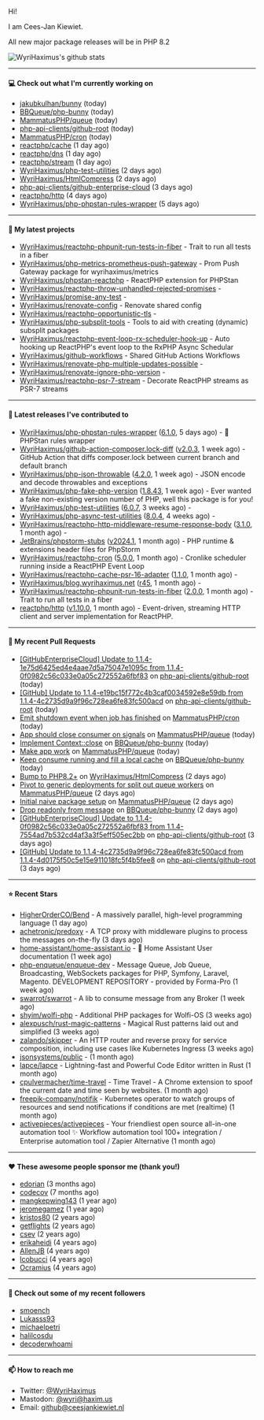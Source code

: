 Hi!

I am Cees-Jan Kiewiet.

All new major package releases will be in PHP 8.2

![WyriHaximus's github stats](https://github-readme-stats.vercel.app/api?username=WyriHaximus&show_icons=true)

---

#### 💻 Check out what I'm currently working on

- [jakubkulhan/bunny](https://github.com/jakubkulhan/bunny) (today)
- [BBQueue/php-bunny](https://github.com/BBQueue/php-bunny) (today)
- [MammatusPHP/queue](https://github.com/MammatusPHP/queue) (today)
- [php-api-clients/github-root](https://github.com/php-api-clients/github-root) (today)
- [MammatusPHP/cron](https://github.com/MammatusPHP/cron) (today)
- [reactphp/cache](https://github.com/reactphp/cache) (1 day ago)
- [reactphp/dns](https://github.com/reactphp/dns) (1 day ago)
- [reactphp/stream](https://github.com/reactphp/stream) (1 day ago)
- [WyriHaximus/php-test-utilities](https://github.com/WyriHaximus/php-test-utilities) (2 days ago)
- [WyriHaximus/HtmlCompress](https://github.com/WyriHaximus/HtmlCompress) (2 days ago)
- [php-api-clients/github-enterprise-cloud](https://github.com/php-api-clients/github-enterprise-cloud) (3 days ago)
- [reactphp/http](https://github.com/reactphp/http) (4 days ago)
- [WyriHaximus/php-phpstan-rules-wrapper](https://github.com/WyriHaximus/php-phpstan-rules-wrapper) (5 days ago)

---

#### 🌱 My latest projects

- [WyriHaximus/reactphp-phpunit-run-tests-in-fiber](https://github.com/WyriHaximus/reactphp-phpunit-run-tests-in-fiber) - Trait to run all tests in a fiber
- [WyriHaximus/php-metrics-prometheus-push-gateway](https://github.com/WyriHaximus/php-metrics-prometheus-push-gateway) - Prom Push Gateway package for wyrihaximus/metrics
- [WyriHaximus/phpstan-reactphp](https://github.com/WyriHaximus/phpstan-reactphp) - ReactPHP extension for PHPStan
- [WyriHaximus/reactphp-throw-unhandled-rejected-promises](https://github.com/WyriHaximus/reactphp-throw-unhandled-rejected-promises) - 
- [WyriHaximus/promise-any-test](https://github.com/WyriHaximus/promise-any-test) - 
- [WyriHaximus/renovate-config](https://github.com/WyriHaximus/renovate-config) - Renovate shared config
- [WyriHaximus/reactphp-opportunistic-tls](https://github.com/WyriHaximus/reactphp-opportunistic-tls) - 
- [WyriHaximus/php-subsplit-tools](https://github.com/WyriHaximus/php-subsplit-tools) - Tools to aid with creating (dynamic) subsplit packages
- [WyriHaximus/reactphp-event-loop-rx-scheduler-hook-up](https://github.com/WyriHaximus/reactphp-event-loop-rx-scheduler-hook-up) - Auto hooking up ReactPHP&#39;s event loop to the RxPHP Async Schedular
- [WyriHaximus/github-workflows](https://github.com/WyriHaximus/github-workflows) - Shared GitHub Actions Workflows
- [WyriHaximus/renovate-php-multiple-updates-possible](https://github.com/WyriHaximus/renovate-php-multiple-updates-possible) - 
- [WyriHaximus/renovate-ignore-php-version](https://github.com/WyriHaximus/renovate-ignore-php-version) - 
- [WyriHaximus/reactphp-psr-7-stream](https://github.com/WyriHaximus/reactphp-psr-7-stream) - Decorate ReactPHP streams as PSR-7 streams

---

#### 🔭 Latest releases I've contributed to

- [WyriHaximus/php-phpstan-rules-wrapper](https://github.com/WyriHaximus/php-phpstan-rules-wrapper) ([6.1.0](https://github.com/WyriHaximus/php-phpstan-rules-wrapper/releases/tag/6.1.0), 5 days ago) - 🌯 PHPStan rules wrapper
- [WyriHaximus/github-action-composer.lock-diff](https://github.com/WyriHaximus/github-action-composer.lock-diff) ([v2.0.3](https://github.com/WyriHaximus/github-action-composer.lock-diff/releases/tag/v2.0.3), 1 week ago) - GitHub Action that diffs composer.lock between current branch and default branch
- [WyriHaximus/php-json-throwable](https://github.com/WyriHaximus/php-json-throwable) ([4.2.0](https://github.com/WyriHaximus/php-json-throwable/releases/tag/4.2.0), 1 week ago) - JSON encode and decode throwables and exceptions
- [WyriHaximus/php-fake-php-version](https://github.com/WyriHaximus/php-fake-php-version) ([1.8.43](https://github.com/WyriHaximus/php-fake-php-version/releases/tag/1.8.43), 1 week ago) - Ever wanted a fake non-existing version number of PHP, well this package is for you!
- [WyriHaximus/php-test-utilities](https://github.com/WyriHaximus/php-test-utilities) ([6.0.7](https://github.com/WyriHaximus/php-test-utilities/releases/tag/6.0.7), 3 weeks ago) - 
- [WyriHaximus/php-async-test-utilities](https://github.com/WyriHaximus/php-async-test-utilities) ([8.0.4](https://github.com/WyriHaximus/php-async-test-utilities/releases/tag/8.0.4), 4 weeks ago) - 
- [WyriHaximus/reactphp-http-middleware-resume-response-body](https://github.com/WyriHaximus/reactphp-http-middleware-resume-response-body) ([3.1.0](https://github.com/WyriHaximus/reactphp-http-middleware-resume-response-body/releases/tag/3.1.0), 1 month ago) - 
- [JetBrains/phpstorm-stubs](https://github.com/JetBrains/phpstorm-stubs) ([v2024.1](https://github.com/JetBrains/phpstorm-stubs/releases/tag/v2024.1), 1 month ago) - PHP runtime &amp; extensions header files for PhpStorm
- [WyriHaximus/reactphp-cron](https://github.com/WyriHaximus/reactphp-cron) ([5.0.0](https://github.com/WyriHaximus/reactphp-cron/releases/tag/5.0.0), 1 month ago) - Cronlike scheduler running inside a ReactPHP Event Loop
- [WyriHaximus/reactphp-cache-psr-16-adapter](https://github.com/WyriHaximus/reactphp-cache-psr-16-adapter) ([1.1.0](https://github.com/WyriHaximus/reactphp-cache-psr-16-adapter/releases/tag/1.1.0), 1 month ago) - 
- [WyriHaximus/blog.wyrihaximus.net](https://github.com/WyriHaximus/blog.wyrihaximus.net) ([r45](https://github.com/WyriHaximus/blog.wyrihaximus.net/releases/tag/r45), 1 month ago) - 
- [WyriHaximus/reactphp-phpunit-run-tests-in-fiber](https://github.com/WyriHaximus/reactphp-phpunit-run-tests-in-fiber) ([2.0.0](https://github.com/WyriHaximus/reactphp-phpunit-run-tests-in-fiber/releases/tag/2.0.0), 1 month ago) - Trait to run all tests in a fiber
- [reactphp/http](https://github.com/reactphp/http) ([v1.10.0](https://github.com/reactphp/http/releases/tag/v1.10.0), 1 month ago) - Event-driven, streaming HTTP client and server implementation for ReactPHP.

---

#### 🔨 My recent Pull Requests

- [[GitHubEnterpriseCloud] Update to 1.1.4-1e75d6425ed4e4aae7d5a75047e1095c from 1.1.4-0f0982c56c033e0a05c272552a6fbf83](https://github.com/php-api-clients/github-root/pull/1176) on [php-api-clients/github-root](https://github.com/php-api-clients/github-root) (today)
- [[GitHub] Update to 1.1.4-e19bc15f772c4b3caf0034592e8e59db from 1.1.4-4c2735d9a9f96c728ea6fe83fc500acd](https://github.com/php-api-clients/github-root/pull/1175) on [php-api-clients/github-root](https://github.com/php-api-clients/github-root) (today)
- [Emit shutdown event when job has finished](https://github.com/MammatusPHP/cron/pull/82) on [MammatusPHP/cron](https://github.com/MammatusPHP/cron) (today)
- [App should close consumer on signals](https://github.com/MammatusPHP/queue/pull/4) on [MammatusPHP/queue](https://github.com/MammatusPHP/queue) (today)
- [Implement Context::close](https://github.com/BBQueue/php-bunny/pull/4) on [BBQueue/php-bunny](https://github.com/BBQueue/php-bunny) (today)
- [Make app work](https://github.com/MammatusPHP/queue/pull/3) on [MammatusPHP/queue](https://github.com/MammatusPHP/queue) (today)
- [Keep consume running and fill a local cache](https://github.com/BBQueue/php-bunny/pull/3) on [BBQueue/php-bunny](https://github.com/BBQueue/php-bunny) (today)
- [Bump to PHP8.2&#43;](https://github.com/WyriHaximus/HtmlCompress/pull/174) on [WyriHaximus/HtmlCompress](https://github.com/WyriHaximus/HtmlCompress) (2 days ago)
- [Pivot to generic deployments for split out queue workers](https://github.com/MammatusPHP/queue/pull/2) on [MammatusPHP/queue](https://github.com/MammatusPHP/queue) (2 days ago)
- [Initial naive package setup](https://github.com/MammatusPHP/queue/pull/1) on [MammatusPHP/queue](https://github.com/MammatusPHP/queue) (2 days ago)
- [Drop readonly from message](https://github.com/BBQueue/php-bunny/pull/2) on [BBQueue/php-bunny](https://github.com/BBQueue/php-bunny) (2 days ago)
- [[GitHubEnterpriseCloud] Update to 1.1.4-0f0982c56c033e0a05c272552a6fbf83 from 1.1.4-7554ad7b532cd4af3a3f5eff505ec2bb](https://github.com/php-api-clients/github-root/pull/1174) on [php-api-clients/github-root](https://github.com/php-api-clients/github-root) (3 days ago)
- [[GitHub] Update to 1.1.4-4c2735d9a9f96c728ea6fe83fc500acd from 1.1.4-4d0175f50c5e15e911018fc5f4b5fee8](https://github.com/php-api-clients/github-root/pull/1173) on [php-api-clients/github-root](https://github.com/php-api-clients/github-root) (3 days ago)

---

#### ⭐ Recent Stars

- [HigherOrderCO/Bend](https://github.com/HigherOrderCO/Bend) - A massively parallel, high-level programming language (1 day ago)
- [achetronic/predoxy](https://github.com/achetronic/predoxy) - A TCP proxy with middleware plugins to process the messages on-the-fly (3 days ago)
- [home-assistant/home-assistant.io](https://github.com/home-assistant/home-assistant.io) - :blue_book: Home Assistant User documentation (1 week ago)
- [php-enqueue/enqueue-dev](https://github.com/php-enqueue/enqueue-dev) - Message Queue, Job Queue, Broadcasting, WebSockets packages for PHP, Symfony, Laravel, Magento. DEVELOPMENT REPOSITORY - provided by Forma-Pro (1 week ago)
- [swarrot/swarrot](https://github.com/swarrot/swarrot) - A lib to consume message from any Broker (1 week ago)
- [shyim/wolfi-php](https://github.com/shyim/wolfi-php) - Additional PHP packages for Wolfi-OS (3 weeks ago)
- [alexpusch/rust-magic-patterns](https://github.com/alexpusch/rust-magic-patterns) - Magical Rust patterns laid out and simplified (3 weeks ago)
- [zalando/skipper](https://github.com/zalando/skipper) - An HTTP router and reverse proxy for service composition, including use cases like Kubernetes Ingress (3 weeks ago)
- [jsonsystems/public](https://github.com/jsonsystems/public) -  (1 month ago)
- [lapce/lapce](https://github.com/lapce/lapce) - Lightning-fast and Powerful Code Editor written in Rust (1 month ago)
- [cpulvermacher/time-travel](https://github.com/cpulvermacher/time-travel) - Time Travel - A Chrome extension to spoof the current date and time seen by websites. (1 month ago)
- [freepik-company/notifik](https://github.com/freepik-company/notifik) - Kubernetes operator to watch groups of resources and send notifications if conditions are met (realtime) (1 month ago)
- [activepieces/activepieces](https://github.com/activepieces/activepieces) - Your friendliest open source all-in-one automation tool ✨ Workflow automation tool 100&#43; integration / Enterprise automation tool / Zapier Alternative (1 month ago)

---

#### ❤️ These awesome people sponsor me (thank you!)

- [edorian](https://github.com/edorian) (3 months ago)
- [codecov](https://github.com/codecov) (7 months ago)
- [mangkepwing143](https://github.com/mangkepwing143) (1 year ago)
- [jeromegamez](https://github.com/jeromegamez) (1 year ago)
- [kristos80](https://github.com/kristos80) (2 years ago)
- [getflights](https://github.com/getflights) (2 years ago)
- [csev](https://github.com/csev) (2 years ago)
- [erikaheidi](https://github.com/erikaheidi) (4 years ago)
- [AllenJB](https://github.com/AllenJB) (4 years ago)
- [lcobucci](https://github.com/lcobucci) (4 years ago)
- [Ocramius](https://github.com/Ocramius) (4 years ago)

---

#### 👯 Check out some of my recent followers

- [smoench](https://github.com/smoench)
- [Lukasss93](https://github.com/Lukasss93)
- [michaelpetri](https://github.com/michaelpetri)
- [halilcosdu](https://github.com/halilcosdu)
- [decoderwhoami](https://github.com/decoderwhoami)

---

#### 📫 How to reach me

- Twitter: [@WyriHaximus](https://twitter.com/WyriHaximus)
- Mastodon: [@wyri@haxim.us](https://toot-toot.wyrihaxim.us/@wyri)
- Email: [github@ceesjankiewiet.nl](mailto:github@ceesjankiewiet.nl)
